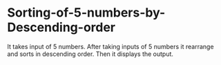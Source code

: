 # Sorting-of-5-numbers-by-Descending-order
It takes input of 5 numbers.
After taking inputs of 5 numbers it rearrange and sorts in descending order.
Then it displays the output.
